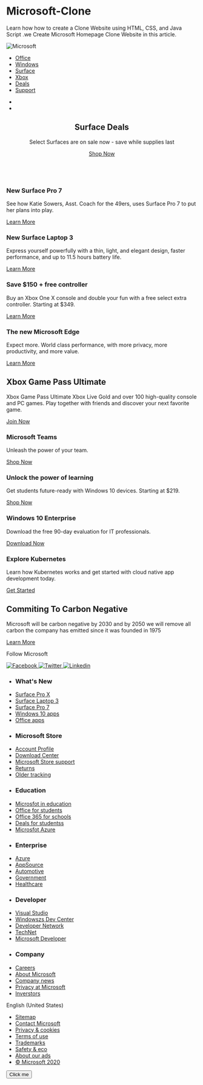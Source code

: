 # Microsoft-Clone
Learn how how to create a Clone Website using HTML, CSS, and Java Script .we Create Microsoft Homepage Clone Website in this article.
<link
    rel="stylesheet"
    href="https://cdnjs.cloudflare.com/ajax/libs/font-awesome/6.0.0-beta2/css/all.min.css"
    integrity="sha512-YWzhKL2whUzgiheMoBFwW8CKV4qpHQAEuvilg9FAn5VJUDwKZZxkJNuGM4XkWuk94WCrrwslk8yWNGmY1EduTA=="
    crossorigin="anonymous"
    referrerpolicy="no-referrer"
/>
<div class="menu-btn"><i class="fas fa-bars fa-2x"></i></div>
<div class="container">
    <!-- Nav -->
    <nav class="main-nav">
        <img
            src="https://i.ibb.co/wwLhz98/logo.png"
            alt="Microsoft"
            class="logo"
        />
        <ul class="main-menu">
            <li><a href="#">Office</a></li>
            <li><a href="#">Windows</a></li>
            <li><a href="#">Surface</a></li>
            <li><a href="#">Xbox</a></li>
            <li><a href="#">Deals</a></li>
            <li><a href="#">Support</a></li>
        </ul>
        <ul class="right-menu">
            <li>
                <a href="#"> <i class="fas fa-search"></i> </a>
            </li>
            <li>
                <a href="#"> <i class="fas fa-shopping-cart"></i> </a>
            </li>
        </ul>
    </nav>
    <!-- Showcase -->
    <header class="showcase">
        <h2>Surface Deals</h2>
        <p>Select Surfaces are on sale now - save while supplies last</p>
        <a href="#" class="btn">
            Shop Now <i class="fas fa-chevron-right"></i>
        </a>
    </header>
    <!-- Home cards 1 -->
    <section class="home-cards">
        <div>
            <img src="https://i.ibb.co/LZPVKq9/card1.png" alt="" />
            <h3>New Surface Pro 7</h3>
            <p>
                See how Katie Sowers, Asst. Coach for the 49ers, uses Surface
                Pro 7 to put her plans into play.
            </p>
            <a href="#">Learn More <i class="fas fa-chevron-right"></i></a>
        </div>
        <div>
            <img src="https://i.ibb.co/KjGFHVJ/card2.png" alt="" />
            <h3>New Surface Laptop 3</h3>
            <p>
                Express yourself powerfully with a thin, light, and elegant
                design, faster performance, and up to 11.5 hours battery life.
            </p>
            <a href="#">Learn More <i class="fas fa-chevron-right"></i></a>
        </div>
        <div>
            <img src="https://i.ibb.co/2cnshH6/card3.png" alt="" />
            <h3>Save $150 + free controller</h3>
            <p>
                Buy an Xbox One X console and double your fun with a free select
                extra controller. Starting at $349.
            </p>
            <a href="#">Learn More <i class="fas fa-chevron-right"></i></a>
        </div>
        <div>
            <img src="https://i.ibb.co/G57P0Pb/card4.png" alt="" />
            <h3>The new Microsoft Edge</h3>
            <p>
                Expect more. World class performance, with more privacy, more
                productivity, and more value.
            </p>
            <a href="#">Learn More <i class="fas fa-chevron-right"></i></a>
        </div>
    </section>
    <!-- Xbox -->
    <section class="xbox">
        <div class="content">
            <h2>Xbox Game Pass Ultimate</h2>
            <p>
                Xbox Game Pass Ultimate Xbox Live Gold and over 100 high-quality
                console and PC games. Play together with friends and discover
                your next favorite game.
            </p>
            <a href="#" class="btn">
                Join Now <i class="fas fa-chevron-right"></i>
            </a>
        </div>
    </section>
    <!-- Home cards 2 -->
    <section class="home-cards">
        <div>
            <img src="https://i.ibb.co/zVqhWn2/card5.png" alt="" />
            <h3>Microsoft Teams</h3>
            <p>Unleash the power of your team.</p>
            <a href="#">Shop Now <i class="fas fa-chevron-right"></i></a>
        </div>
        <div>
            <img src="https://i.ibb.co/mGZcxcn/card6.jpg" alt="" />
            <h3>Unlock the power of learning</h3>
            <p>
                Get students future-ready with Windows 10 devices. Starting at
                $219.
            </p>
            <a href="#">Shop Now <i class="fas fa-chevron-right"></i></a>
        </div>
        <div>
            <img src="https://i.ibb.co/NpPvVHj/card7.png" alt="" />
            <h3>Windows 10 Enterprise</h3>
            <p>Download the free 90-day evaluation for IT professionals.</p>
            <a href="#">Download Now <i class="fas fa-chevron-right"></i></a>
        </div>
        <div>
            <img src="https://i.ibb.co/LkP4L5T/card8.png" alt="" />
            <h3>Explore Kubernetes</h3>
            <p>
                Learn how Kubernetes works and get started with cloud native app
                development today.
            </p>
            <a href="#">Get Started <i class="fas fa-chevron-right"></i></a>
        </div>
    </section>
    <!-- Carbon -->
    <section class="carbon dark">
        <div class="content">
            <h2>Commiting To Carbon Negative</h2>
            <p>
                Microsoft will be carbon negative by 2030 and by 2050 we will
                remove all carbon the company has emitted since it was founded
                in 1975
            </p>
            <a href="#" class="btn">
                Learn More <i class="fas fa-chevron-right"></i>
            </a>
        </div>
    </section>
    <!-- Follow -->
    <section class="follow">
        <p>Follow Microsoft</p>
        <a href="https://facebook.com">
            <img src="https://i.ibb.co/LrVMXNR/social-fb.png" alt="Facebook" />
        </a>
        <a href="https://twitter.com">
            <img
                src="https://i.ibb.co/vJvbLwm/social-twitter.png"
                alt="Twitter"
            />
        </a>
        <a href="https://linkedin.com">
            <img
                src="https://i.ibb.co/b30HMhR/social-linkedin.png"
                alt="Linkedin"
            />
        </a>
    </section>
</div>
<!-- Links -->
<section class="links">
    <div class="links-inner">
        <ul>
            <li><h3>What's New</h3></li>
            <li><a href="#">Surface Pro X</a></li>
            <li><a href="#">Surface Laptop 3</a></li>
            <li><a href="#">Surface Pro 7</a></li>
            <li><a href="#">Windows 10 apps</a></li>
            <li><a href="#">Office apps</a></li>
        </ul>
        <ul>
            <li><h3>Microsoft Store</h3></li>
            <li><a href="#">Account Profile</a></li>
            <li><a href="#">Download Center</a></li>
            <li><a href="#">Microsoft Store support</a></li>
            <li><a href="#">Returns</a></li>
            <li><a href="#">Older tracking</a></li>
        </ul>
        <ul>
            <li><h3>Education</h3></li>
            <li><a href="#">Microsfot in education</a></li>
            <li><a href="#">Office for students</a></li>
            <li><a href="#">Office 365 for schools</a></li>
            <li><a href="#">Deals for studentss</a></li>
            <li><a href="#">Microsfot Azure</a></li>
        </ul>
        <ul>
            <li><h3>Enterprise</h3></li>
            <li><a href="#">Azure</a></li>
            <li><a href="#">AppSource</a></li>
            <li><a href="#">Automotive</a></li>
            <li><a href="#">Government</a></li>
            <li><a href="#">Healthcare</a></li>
        </ul>
        <ul>
            <li><h3>Developer</h3></li>
            <li><a href="#">Visual Studio</a></li>
            <li><a href="#">Windowszs Dev Center</a></li>
            <li><a href="#">Developer Network</a></li>
            <li><a href="#">TechNet</a></li>
            <li><a href="#">Microsoft Developer</a></li>
        </ul>
        <ul>
            <li><h3>Company</h3></li>
            <li><a href="#">Careers</a></li>
            <li><a href="#">About Microsoft</a></li>
            <li><a href="#">Company news</a></li>
            <li><a href="#">Privacy at Microsoft</a></li>
            <li><a href="#">Inverstors</a></li>
        </ul>
    </div>
</section>
<!-- Footer -->
<footer class="footer">
    <div class="footer-inner">
        <div><i class="fas fa-globe fa-2x"></i> English (United States)</div>
        <ul>
            <li><a href="#">Sitemap</a></li>
            <li><a href="#">Contact Microsoft</a></li>
            <li><a href="#">Privacy & cookies</a></li>
            <li><a href="#">Terms of use</a></li>
            <li><a href="#">Trademarks</a></li>
            <li><a href="#">Safety & eco</a></li>
            <li><a href="#">About our ads</a></li>
            <li><a href="#">&copy; Microsoft 2020</a></li>
        </ul>
    </div>
</footer><button class="btn">Click me</button>
